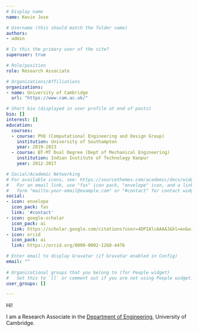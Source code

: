```yaml
---
# Display name
name: Kevin Jose

# Username (this should match the folder name)
authors:
- admin

# Is this the primary user of the site?
superuser: true

# Role/position
role: Research Associate

# Organizations/Affiliations
organizations:
- name: University of Cambridge
  url: "https://www.cam.ac.uk/"

# Short bio (displayed in user profile at end of posts)
bio: []
interest: []
education:
  courses:
  - course: PhD (Computational Engineering and Design Group)
    institution: University of Southampton
    year: 2019-2023
  - course: BT-MT Dual Degree (Dept of Mechanical Engineering)
    institution: Indian Institute of Technology Kanpur
    year: 2012-2017

# Social/Academic Networking
# For available icons, see: https://sourcethemes.com/academic/docs/widgets/#icons
#   For an email link, use "fas" icon pack, "envelope" icon, and a link in the
#   form "mailto:your-email@example.com" or "#contact" for contact widget.
social:
- icon: envelope
  icon_pack: fas
  link: '#contact'
- icon: google-scholar
  icon_pack: ai
  link: https://scholar.google.com/citations?user=4DPIAlcAAAAJ&hl=en&oi=sra
- icon: orcid
  icon_pack: ai
  link: https://orcid.org/0000-0002-1268-4476

# Enter email to display Gravatar (if Gravatar enabled in Config)
email: ""
  
# Organizational groups that you belong to (for People widget)
#   Set this to `[]` or comment out if you are not using People widget.  
user_groups: []

---
```

Hi!

I am a Research Associate in the [Department of Engineering](http://www.eng.cam.ac.uk/), University of Cambridge.

<!-- [Theory of Condensed Matter](https://www.tcm.phy.cam.ac.uk/) group at the Cavendish Lab, University of Cambridge.

I recently defended my PhD at the University of Southampton, UK (in the [Computational Engineering and Design Group](https://www.southampton.ac.uk/engineering/research/groups/ced.page)).

My latest work demonstrates the existence of [branched flows](https://physicstoday.scitation.org/doi/10.1063/PT.3.4902) in thin elastic plates. Read the paper [here](https://www.nature.com/articles/s42005-022-00917-z) and the blog post [here](https://go.nature.com/3GuJ5iZ).
<center>![Anim](/img/RayAnimWeb.gif)</center>

From 2019-2022, I was a Marie Curie Fellow in the EU's H2020 [InDEStruct](https://indestruct.eu) project. You can read a profile article about me and my work [here](https://indestruct.eu/kevin-now-i-see-structures-everywhere/).

I graduated from the Department of Mechanical Engineering at IIT Kanpur in 2017 with a BTech-MTech (Dual Degree). My master's thesis was in the area of [musical acoustics](https://pubs.aip.org/asa/jasa/article/143/5/3184/671858/Acoustics-of-Idakka-An-Indian-snare-drum-with). -->
